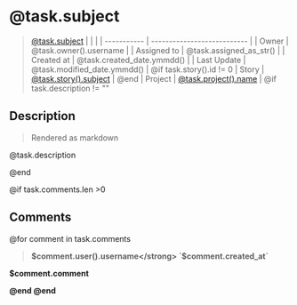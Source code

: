 # @task.subject

> [@task.subject](@url/project/@task.project().slug/task/@task.ref)
|             |                             |
| ----------- | --------------------------- |
| Owner       | @task.owner().username      |
| Assigned to | @task.assigned_as_str()     |
| Created at  | @task.created_date.ymmdd()  |
| Last Update | @task.modified_date.ymmdd() |
@if task.story().id != 0
| Story       | [@task.story().subject](@task.story().file_name) |
@end
| Project     | [@task.project().name](@task.project().file_name) |
@if task.description != ""

## Description

> Rendered as markdown

@task.description

@end

@if task.comments.len >0
## Comments
@for comment in task.comments

> <strong>$comment.user().username</strong> `$comment.created_at`

$comment.comment

@end
@end